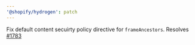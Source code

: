 ```yaml
---
'@shopify/hydrogen': patch
---
```


Fix default content secuirty policy directive for `frameAncestors`. Resolves [#1783](https://github.com/Shopify/hydrogen/issues/1793)
